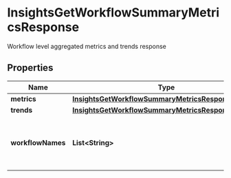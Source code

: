 

# InsightsGetWorkflowSummaryMetricsResponse

Workflow level aggregated metrics and trends response

## Properties

| Name | Type | Description | Notes |
|------------ | ------------- | ------------- | -------------|
|**metrics** | [**InsightsGetWorkflowSummaryMetricsResponseMetrics**](InsightsGetWorkflowSummaryMetricsResponseMetrics.md) |  |  |
|**trends** | [**InsightsGetWorkflowSummaryMetricsResponseTrends**](InsightsGetWorkflowSummaryMetricsResponseTrends.md) |  |  |
|**workflowNames** | **List&lt;String&gt;** | A list of all the workflow names for a given project. |  |



